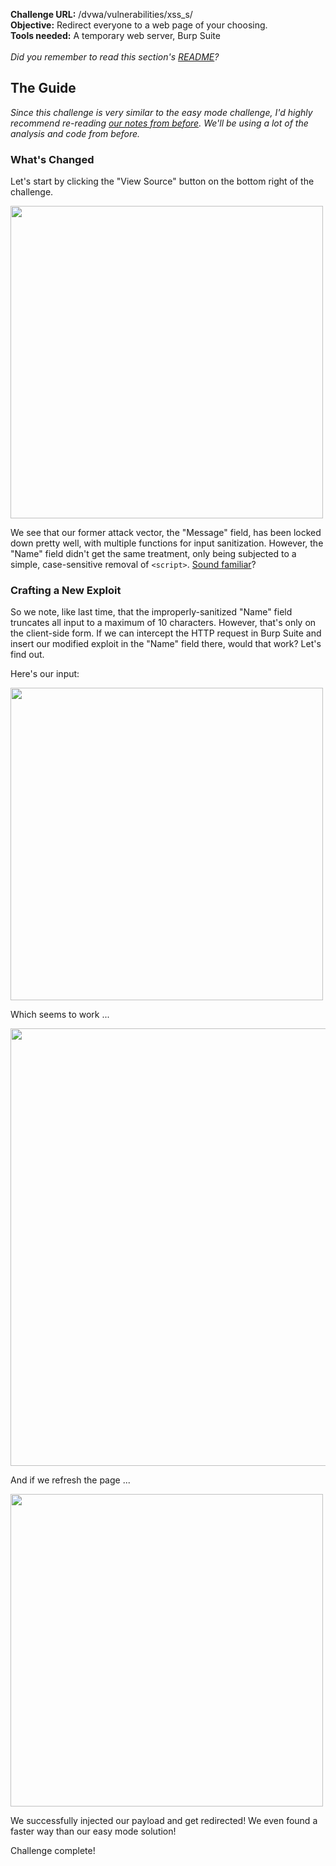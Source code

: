 <b>Challenge URL:</b> /dvwa/vulnerabilities/xss_s/
<br>
<b>Objective:</b> Redirect everyone to a web page of your choosing.
<br>
<b>Tools needed:</b> A temporary web server, Burp Suite
<br><br>
<i>Did you remember to read this section's <a href="https://github.com/mrudnitsky/dvwa-guide-2019/blob/master/medium/README.md" target="_blank">README</a>?</i>

<h2><b>The Guide</b></h2>

<i>Since this challenge is very similar to the easy mode challenge, I'd highly recommend re-reading <a href="https://github.com/mrudnitsky/dvwa-guide-2019/blob/master/low/Challenge%2012:%20XSS%20(Stored).md" target="_blank">our notes from before</a>. We'll be using a lot of the analysis and code from before.</i>

<h3><b>What's Changed</b></h3>

Let's start by clicking the "View Source" button on the bottom right of the challenge.

<img src="https://github.com/mrudnitsky/dvwa-guide-2019/blob/master/medium/screenshots/xssssource.png" width="500">

We see that our former attack vector, the "Message" field, has been locked down pretty well, with multiple functions for input sanitization. However, the "Name" field didn't get the same treatment, only being subjected to a simple, case-sensitive removal of <code>&#60;script&#62;</code>. <a href="https://github.com/keewenaw/dvwa-guide-2019/blob/master/medium/Challenge%2011:%20XSS%20(Reflected).md" target="_blank">Sound familiar</a>?

<h3><b>Crafting a New Exploit</b></h3>

So we note, like last time, that the improperly-sanitized "Name" field truncates all input to a maximum of 10 characters. However, that's only on the client-side form. If we can intercept the HTTP request in Burp Suite and insert our modified exploit in the "Name" field there, would that work? Let's find out.

Here's our input:

<img src="https://github.com/mrudnitsky/dvwa-guide-2019/blob/master/medium/screenshots/xsssburprepeaterin.png" width="500">

Which seems to work ...

<img src="https://github.com/mrudnitsky/dvwa-guide-2019/blob/master/medium/screenshots/xsssburprepeaterout.png" width="700">

And if we refresh the page ...

<img src="https://github.com/mrudnitsky/dvwa-guide-2019/blob/master/medium/screenshots/xssssuccess.png" width="500">

We successfully injected our payload and get redirected! We even found a faster way than our easy mode solution!

Challenge complete!
